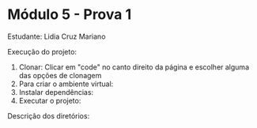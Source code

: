 # Módulo 5 - Prova 1
Estudante: Lidia Cruz Mariano

Execução do projeto: 
1) Clonar: Clicar em "code" no canto direito da página e escolher alguma das opções de clonagem
2) Para criar o ambiente virtual:
3) Instalar dependências:
4) Executar o projeto:

Descrição dos diretórios: 
